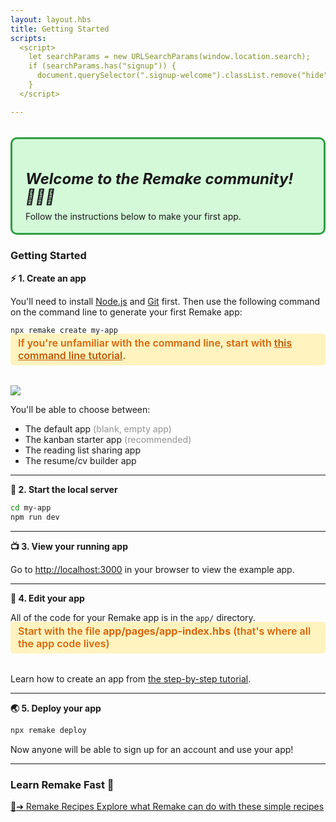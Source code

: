 ```yaml
---
layout: layout.hbs
title: Getting Started
scripts:
  <script>
    let searchParams = new URLSearchParams(window.location.search);
    if (searchParams.has("signup")) {
      document.querySelector(".signup-welcome").classList.remove("hide");
    }
  </script>

---
```


<div class="signup-welcome hide" style="margin-top: 32px; padding: 16px 21px 18px; border: 3px solid #2f9e44; background-color: #d3f9d8; border-radius: 10px;">
  <h5 style="margin-bottom: 8px; font-size: 24px;">Welcome to the Remake community! 👩‍💻🚀</h5>
  <div>Follow the instructions below to make your first app.</div>
</div>

### Getting Started

**⚡️ 1. Create an app**

You'll need to install [Node.js](https://nodejs.org/en/) and [Git](https://git-scm.com/downloads) first. Then use the following command on the command line to generate your first Remake app:

```bash
npx remake create my-app
```

<div style="margin-top: -16px; margin-bottom: 32px; padding: 5px 12px 6px; font-weight: 600; font-size: 16px; background-color: #fff3bf; color: #d6660b; border-radius: 5px;">If you're unfamiliar with the command line, start with <a style="color: #be5b09;" href="https://www.youtube.com/watch?v=2V1UUhBJ62Y">this command line tutorial</a>.</div>

<img src="/static/images/example-apps.png">

<p>You'll be able to choose between:</p>
<ul>
  <li>The default app <span style="opacity: .4; font-weight: 500;">(blank, empty app)</span></li>
  <li>The kanban starter app <span style="opacity: .4; font-weight: 500;">(recommended)</span></li>
  <li>The reading list sharing app</li>
  <li>The resume/cv builder app</li>
</ul>

---

**🚀 2. Start the local server**

```bash
cd my-app
npm run dev
```

---

**📺 3. View your running app**

Go to [http://localhost:3000](http://localhost:3000) in your browser to view the example app.

---

**🎨 4. Edit your app**

All of the code for your Remake app is in the `app/` directory.

<div style="margin-top: -16px; margin-bottom: 32px; padding: 5px 12px 6px; font-weight: 600; font-size: 16px; background-color: #fff3bf; color: #d6660b; border-radius: 5px;">Start with the file <b>app/pages/app-index.hbs</b> (that's where all the app code lives)</div>

Learn how to create an app from [the step-by-step tutorial](https://docs.remaketheweb.com/introducing-remake/).

---

**🌏 5. Deploy your app**

```bash
npx remake deploy
```

Now anyone will be able to sign up for an account and use your app!

---

### Learn Remake Fast 🐇

<a class="recipes-link" href="https://recipes.remaketheweb.com/">
  <span class="recipes-link__heading"><span class="recipes-link__icon">🌈</span><span class="recipes-link__arrow">&#10132;</span> <span class="recipes-link__heading-inner">Remake Recipes</span></span>
  <span class="recipes-link__text">Explore what Remake can do with these simple recipes</span>
</a>
